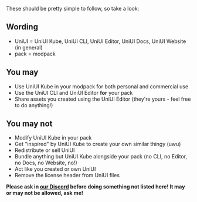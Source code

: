 These should be pretty simple to follow, so take a look:

## Wording

- UniUI = UniUI Kube, UniUI CLI, UniUI Editor, UniUI Docs, UniUI Website (in general)
- pack = modpack

## You may

- Use UniUI Kube in your modpack for both personal and commercial use
- Use the UniUI CLI and UniUI Editor **for** your pack
- Share assets you created using the UniUI Editor (they're yours - feel free to do anything!)

## You may not

- Modify UniUI Kube in your pack
- Get "inspired" by UniUI Kube to create your own similar thingy (uwu)
- Redistribute or sell UniUI
- Bundle anything but UniUI Kube alongside your pack (no CLI, no Editor, no Docs, no Website, no!)
- Act like you created or own UniUI
- Remove the license header from UniUI files

**Please ask in [our Discord](https://discord.gg/TZXUQVzPJ6) before doing something
not listed here! It may or may not be allowed, ask me!**
